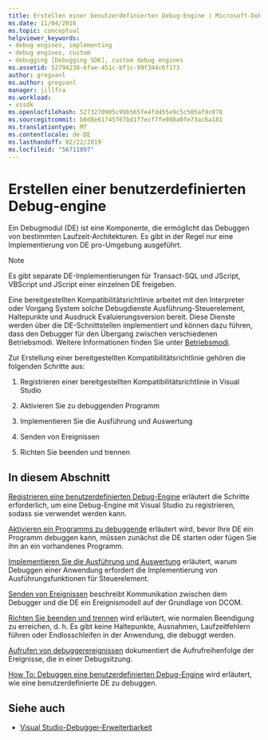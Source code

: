 ```yaml
---
title: Erstellen einer benutzerdefinierten Debug-Engine | Microsoft-Dokumentation
ms.date: 11/04/2016
ms.topic: conceptual
helpviewer_keywords:
- debug engines, implementing
- debug engines, custom
- debugging [Debugging SDK], custom debug engines
ms.assetid: 52794238-6fae-451c-bf1c-99f344c6f173
author: gregvanl
ms.author: gregvanl
manager: jillfra
ms.workload:
- vssdk
ms.openlocfilehash: 5273270905c99b565fe4fd455e9c5c505af9c878
ms.sourcegitcommit: b0d8e61745f67bd1f7ecf7fe080a0fe73ac6a181
ms.translationtype: MT
ms.contentlocale: de-DE
ms.lasthandoff: 02/22/2019
ms.locfileid: "56711097"
---
```

# <a name="create-a-custom-debug-engine"></a>Erstellen einer benutzerdefinierten Debug-engine
Ein Debugmodul (DE) ist eine Komponente, die ermöglicht das Debuggen von bestimmten Laufzeit-Architekturen. Es gibt in der Regel nur eine Implementierung von DE pro-Umgebung ausgeführt.

> [!NOTE]
>  Es gibt separate DE-Implementierungen für Transact-SQL und JScript, VBScript und JScript einer einzelnen DE freigeben.

 Eine bereitgestellten Kompatibilitätsrichtlinie arbeitet mit den Interpreter oder Vorgang System solche Debugdienste Ausführung-Steuerelement, Haltepunkte und Ausdruck Evaluierungsversion bereit. Diese Dienste werden über die DE-Schnittstellen implementiert und können dazu führen, dass den Debugger für den Übergang zwischen verschiedenen Betriebsmodi. Weitere Informationen finden Sie unter [Betriebsmodi](../../extensibility/debugger/operational-modes.md).

 Zur Erstellung einer bereitgestellten Kompatibilitätsrichtlinie gehören die folgenden Schritte aus:

1.  Registrieren einer bereitgestellten Kompatibilitätsrichtlinie in Visual Studio

2.  Aktivieren Sie zu debuggenden Programm

3.  Implementieren Sie die Ausführung und Auswertung

4.  Senden von Ereignissen

5.  Richten Sie beenden und trennen

## <a name="in-this-section"></a>In diesem Abschnitt
 [Registrieren eine benutzerdefinierten Debug-Engine](../../extensibility/debugger/registering-a-custom-debug-engine.md) erläutert die Schritte erforderlich, um eine Debug-Engine mit Visual Studio zu registrieren, sodass sie verwendet werden kann.

 [Aktivieren ein Programms zu debuggende](../../extensibility/debugger/enabling-a-program-to-be-debugged.md) erläutert wird, bevor Ihre DE ein Programm debuggen kann, müssen zunächst die DE starten oder fügen Sie ihn an ein vorhandenes Programm.

 [Implementieren Sie die Ausführung und Auswertung](../../extensibility/debugger/execution-control-and-state-evaluation.md) erläutert, warum Debuggen einer Anwendung erfordert die Implementierung von Ausführungsfunktionen für Steuerelement.

 [Senden von Ereignissen](../../extensibility/debugger/sending-events.md) beschreibt Kommunikation zwischen dem Debugger und die DE ein Ereignismodell auf der Grundlage von DCOM.

 [Richten Sie beenden und trennen](../../extensibility/debugger/termination-and-detaching.md) wird erläutert, wie normalen Beendigung zu erreichen, d. h. Es gibt keine Haltepunkte, Ausnahmen, Laufzeitfehlern führen oder Endlosschleifen in der Anwendung, die debuggt werden.

 [Aufrufen von debuggerereignissen](../../extensibility/debugger/calling-debugger-events.md) dokumentiert die Aufrufreihenfolge der Ereignisse, die in einer Debugsitzung.

 [How To: Debuggen eine benutzerdefinierten Debug-Engine](../../extensibility/debugger/how-to-debug-a-custom-debug-engine.md) wird erläutert, wie eine benutzerdefinierte DE zu debuggen.

## <a name="see-also"></a>Siehe auch
- [Visual Studio-Debugger-Erweiterbarkeit](../../extensibility/debugger/visual-studio-debugger-extensibility.md)